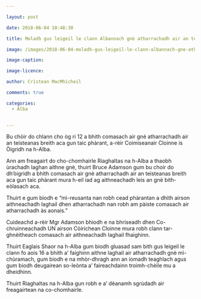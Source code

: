 ```yaml
---

layout: post

date: 2018-06-04 10:48:30

title: Moladh gus leigeil le clann Albannach gnè atharrachadh air an teisteanas breith aca

image: /images/2018-06-04-moladh-gus-leigeil-le-clann-albannach-gne-atharrachadh-air-an-teisteanas-breith-aca.webp

image-caption:

image-licence:

author: Crìstean MacMhìcheil

comments: true

categories:
  - Alba
  

---
```


Bu chòir do chlann cho òg ri 12 a bhith comasach air gnè atharrachadh air an teisteanas breith aca gun taic phàrant, a-rèir Coimiseanair Cloinne is Òigridh na h-Alba.

<!--more-->

Ann am freagairt do cho-chomhairle Riaghaltas na h-Alba a thaobh ùrachadh laghan aithne gnè, thuirt Bruce Adamson gum bu choir do dh&#8217;òigridh a bhith comasach air gnè atharrachadh air an teisteanas breith aca gun taic phàrant mura h-eil iad ag aithneachadh leis an gnè bith-eòlasach aca.

Thuirt e gum biodh e &#8220;mì-reusanta nan robh cead phàrantan a dhìth airson aithneachadh laghail dhen atharrachadh nan robh am pàiste comasach air atharrachadh às aonais.&#8221;

Cuideachd a-rèir Mgr Adamson bhiodh e na bhriseadh dhen Co-chruinneachadh UN airson Còirichean Cloinne mura robh clann tar-ghnèitheach comasach air aithneachadh laghail fhaighinn.

Thuirt Eaglais Shaor na h-Alba gum biodh gluasad sam bith gus leigeil le clann fo aois 16 a bhith a&#8217; faighinn aithne laghail air atharrachadh gnè mì-chùramach, gum biodh e na mhòr-dhragh ann an iomadh teaghlach agus gum biodh deugairean so-leònta a&#8217; faireachdainn troimh-chèile mu a dheidhinn.

Thuirt Riaghaltas na h-Alba gun robh e a&#8217; dèanamh sgrùdadh air freagairtean na co-chomhairle.
